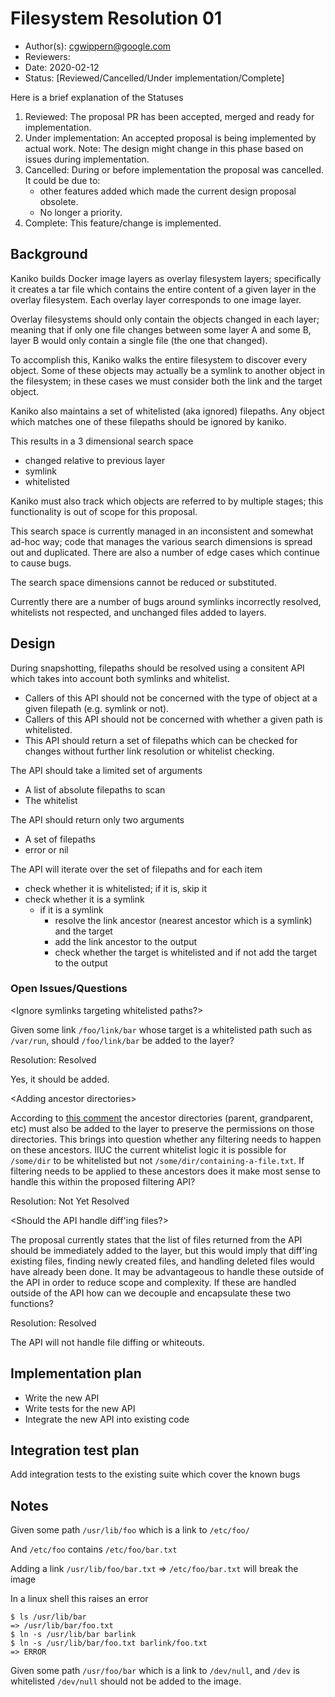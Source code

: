 # Filesystem Resolution 01

* Author(s): cgwippern@google.com
* Reviewers:
* Date: 2020-02-12
* Status: [Reviewed/Cancelled/Under implementation/Complete]

Here is a brief explanation of the Statuses

1. Reviewed: The proposal PR has been accepted, merged and ready for
   implementation.
2. Under implementation: An accepted proposal is being implemented by actual work.
   Note: The design might change in this phase based on issues during
   implementation.
3. Cancelled: During or before implementation the proposal was cancelled.
   It could be due to:
   * other features added which made the current design proposal obsolete.
   * No longer a priority.
4. Complete: This feature/change is implemented.

## Background

Kaniko builds Docker image layers as overlay filesystem layers; specifically it
creates a tar file which contains the entire content of a given layer in the
overlay filesystem. Each overlay layer corresponds to one image layer.

Overlay filesystems should only contain the objects changed in each layer;
meaning that if only one file changes between some layer A and some B, layer B
would only contain a single file (the one that changed).

To accomplish this, Kaniko walks the entire filesystem to discover every object.
Some of these objects may actually be a symlink to another object in the
filesystem; in these cases we must consider both the link and the target object.

Kaniko also maintains a set of whitelisted (aka ignored) filepaths. Any object
which matches one of these filepaths should be ignored by kaniko.

This results in a 3 dimensional search space

* changed relative to previous layer
* symlink
* whitelisted

Kaniko must also track which objects are referred to by multiple stages; this
functionality is out of scope for this proposal.

This search space is currently managed in an inconsistent and somewhat ad-hoc
way; code that manages the various search dimensions is spread out and
duplicated. There are also a number of edge cases which continue
to cause bugs.

The search space dimensions cannot be reduced or substituted.

Currently there are a number of bugs around symlinks incorrectly resolved,
whitelists not respected, and unchanged files added to layers.

## Design

During snapshotting, filepaths should be resolved using a consitent API which
takes into account both symlinks and whitelist.

* Callers of this API should not be concerned with the type of object at a given filepath (e.g. symlink or not).
* Callers of this API should not be concerned with whether a given path is whitelisted.
* This API should return a set of filepaths which can be checked for changes
  without further link resolution or whitelist checking.

The API should take a limited set of arguments
* A list of absolute filepaths to scan
* The whitelist

The API should return only two arguments
* A set of filepaths
* error or nil

The API will iterate over the set of filepaths and for each item
* check whether it is whitelisted; if it is, skip it
* check whether it is a symlink
  * if it is a symlink
    * resolve the link ancestor (nearest ancestor which is a symlink) and the
      target
    * add the link ancestor to the output
    * check whether the target is whitelisted and if
      not add the target to the output

### Open Issues/Questions

\<Ignore symlinks targeting whitelisted paths?\>

Given some link `/foo/link/bar` whose target is a whitelisted path such as
`/var/run`, should `/foo/link/bar` be added to the layer?

Resolution: Resolved

Yes, it should be added.

\<Adding ancestor directories\>

According to [this comment](https://github.com/GoogleContainerTools/kaniko/blob/1e9f525509d4e6a066a6e07ab9afbef69b3a3b2c/pkg/snapshot/snapshot.go#L193)
the ancestor directories (parent, grandparent, etc) must also be added to the
layer to preserve the permissions on those directories. This brings into
question whether any filtering needs to happen on these ancestors. IIUC the
current whitelist logic it is possible for `/some/dir` to be whitelisted but not
`/some/dir/containing-a-file.txt`. If filtering needs to be applied to these
ancestors does it make most sense to handle this within the proposed filtering
API?

Resolution: Not Yet Resolved

\<Should the API handle diff'ing files?\>

The proposal currently states that the list of files returned from the API
should be immediately added to the layer, but this would imply that diff'ing
existing files, finding newly created files, and handling deleted files would
have already been done. It may be advantageous to handle these outside of the
API in order to reduce scope and complexity. If these are handled outside of the
API how can we decouple and encapsulate these two functions?

Resolution: Resolved

The API will not handle file diffing or whiteouts.

## Implementation plan

* Write the new API
* Write tests for the new API
* Integrate the new API into existing code

## Integration test plan

Add integration tests to the existing suite which cover the known bugs

## Notes

Given some path `/usr/lib/foo` which is a link to `/etc/foo/`

And `/etc/foo` contains `/etc/foo/bar.txt`

Adding a link `/usr/lib/foo/bar.txt` => `/etc/foo/bar.txt` will break the image

In a linux shell this raises an error
```
$ ls /usr/lib/bar
=> /usr/lib/bar/foo.txt
$ ln -s /usr/lib/bar barlink
$ ln -s /usr/lib/bar/foo.txt barlink/foo.txt
=> ERROR
```

Given some path `/usr/foo/bar` which is a link to `/dev/null`, and `/dev` is
whitelisted `/dev/null` should not be added to the image.

